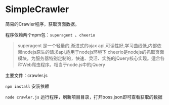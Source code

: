 # SimpleCrawler
简易的Crawler程序，获取页面数据。

程序依赖两个npm包：`superagent `、`cheerio`

> superagent 是一个轻量的,渐进式的ajax api,可读性好,学习曲线低,内部依赖nodejs原生的请求api,适用于nodejs环境下
> cheerio是nodejs的抓取页面模块，为服务器特别定制的，快速、灵活、实施的jQuery核心实现。适合各种Web爬虫程序。相当于node.js中的jQuery

主要文件：crawler.js

`npm install` 安装依赖

`node crawler.js` 运行程序，刷新项目目录，打开boss.json即可查看获取的数据
